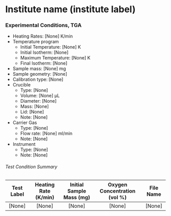 # Institute name (institute label)

### Experimental Conditions, TGA

* Heating Rates: [None] K/min
* Temperature program
  - Initial Temperature: [None] K
  - Initial Isotherm: [None]
  - Maximum Temperature: [None] K
  - Final Isotherm: [None]
* Sample mass: [None] mg
* Sample geometry: [None]
* Calibration type: [None]
* Crucible
  - Type: [None]
  - Volume: [None] µL
  - Diameter: [None]
  - Mass: [None]
  - Lid: [None]
  - Note: [None]
* Carrier Gas
  - Type: [None]
  - Flow rate: [None] ml/min
  - Note: [None]
* Instrument
  - Type: [None]
  - Note: [None]

###### Test Condition Summary

| Test Label | Heating Rate (K/min) | Initial Sample Mass (mg) | Oxygen Concentration (vol %) | File Name |
|:----------:|:--------------------:|:------------------------:|:------------------------------:|:---------:|
| [None] |   [None] | [None] | [None] | [None] |
